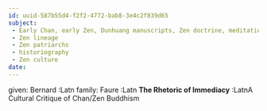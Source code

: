```yaml
---
id: uuid-587b55d4-f2f2-4772-bab8-3e4c2f839d65
subject: 
 - Early Chan, early Zen, Dunhuang manuscripts, Zen doctrine, meditation, Zen history
 - Zen lineage
 - Zen patriarchs
 - historiography
 - Zen culture
date: 
---
```


given: Bernard :Latn
family: Faure :Latn
**The Rhetoric of Immediacy** :LatnA Cultural Critique of Chan/Zen Buddhism